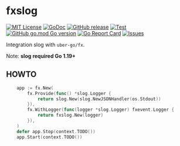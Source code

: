 # fxslog

[![MIT License](https://img.shields.io/github/license/ipfans/fxslog)](https://github.com/ipfans/fxslog/blob/main/LICENSE)
[![GoDoc](http://godoc.org/github.com/ipfans/fxslog?status.svg)](http://godoc.org/github.com/ipfans/fxslog)
[![GitHub release](https://img.shields.io/github/v/release/ipfans/fxslog)](https://github.com/ipfans/fxslog/releases)
[![Test](https://github.com/ipfans/fxslog/actions/workflows/pull-request.yml/badge.svg?branch=main)](https://github.com/ipfans/fxslog/actions/workflows/pull-request.yml)
[![GitHub go.mod Go version](https://img.shields.io/github/go-mod/go-version/ipfans/fxslog)](https://github.com/ipfans/fxslog/blob/main/go.mod)
[![Go Report Card](https://goreportcard.com/badge/github.com/ipfans/fxslog)](https://goreportcard.com/report/github.com/ipfans/fxslog)
[![Issues](https://img.shields.io/github/issues/ipfans/fxslog)](https://github.com/ipfans/fxslog/issues)

Integration slog with `uber-go/fx`.

Note: **slog required Go 1.19+**

## HOWTO

```go
	app := fx.New(
		fx.Provide(func() *slog.Logger {
			return slog.New(slog.NewJSONHandler(os.Stdout))
		}),
		fx.WithLogger(func(logger *slog.Logger) fxevent.Logger {
			return fxslog.New(logger)
		}),
	)
	defer app.Stop(context.TODO())
	app.Start(context.TODO())
```
